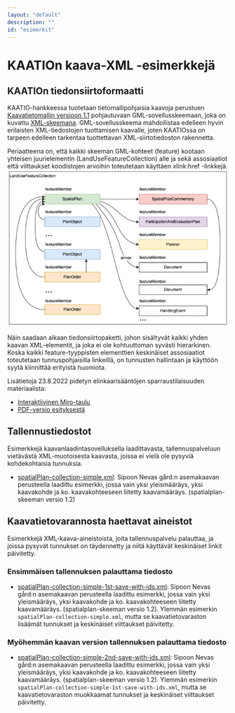 ```yaml
---
layout: "default"
description: ""
id: "esimerkit"
---
```

# KAATIOn kaava-XML -esimerkkejä

## KAATIOn tiedonsiirtoformaatti

KAATIO-hankkeessa tuotetaan tietomallipohjaisia kaavoja perustuen [Kaavatietomallin versioon 1.1](https://tietomallit.ymparisto.fi/kaavatiedot/v1.1/) pohjautuvaan GML-sovellusskeemaan, joka on kuvattu [XML-skeemana](../). GML-sovellusskeema mahdollistaa edelleen hyvin erilaisten XML-tiedostojen tuottamisen kaavalle, joten KAATIOssa on tarpeen edelleen tarkentaa tuottettavan XML-siirtotiedoston rakennetta.

Periaatteena on, että kaikki skeeman GML-kohteet (feature) kootaan yhteisen juurielementin (LandUseFeatureCollection) alle ja sekä assosiaatiot että viittaukset koodistojen arvoihin toteutetaan käyttäen xlink:href -linkkejä.
![XML-tiedoston rakenne](./LandUseFeatureCollection.drawio.png)

Näin saadaan aikaan tiedonsiirtopaketti, johon sisältyvät kaikki yhden kaavan XML-elementit, ja joka ei ole kohtuuttoman syvästi hierarkinen. Koska kaikki feature-tyyppisten elementtien keskinäiset assosiaatiot toteutetaan tunnuspohjaisilla linkeillä, on tunnusten hallintaan ja käyttöön syytä kiinnittää erityistä huomiota.

Lisätietoja 23.8.2022 pidetyn elinkaarisääntöjen sparraustilaisuuden materiaalista:
* [Interaktiivinen Miro-taulu](https://miro.com/app/board/uXjVPdDbppg=/?share_link_id=967230847193)
* [PDF-versio esityksestä](./Elinkaarisaatojen-sparraus-2022-08-23.pdf)

## Tallennustiedostot
Esimerkkejä kaavanlaadintasovelluksella laadittavasta, tallennuspalveluun vietävästä XML-muotoisesta kaavasta, joissa ei vielä ole pysyviä kohdekohtaisia tunnuksia.

* [spatialPlan-collection-simple.xml](./spatialPlan-collection-simple.xml): Sipoon Nevas gård:n asemakaavan perusteella laadittu esimerkki, jossa vain yksi yleismääräys, yksi kaavakohde ja ko. kaavakohteeseen liitetty kaavamääräys. (spatialplan-skeeman versio 1.2)

## Kaavatietovarannosta haettavat aineistot
Esimerkkejä XML-kaava-aineistoista, joita tallennuspalvelu palauttaa, ja joissa pysyvät tunnukset on täydennetty ja niitä käyttävät keskinäiset linkit päivitetty. 

### Ensimmäisen tallennuksen palauttama tiedosto

* [spatialPlan-collection-simple-1st-save-with-ids.xml](./spatialPlan-collection-simple-1st-save-with-ids.xml): Sipoon Nevas gård:n asemakaavan perusteella laadittu esimerkki, jossa vain yksi yleismääräys, yksi kaavakohde ja ko. kaavakohteeseen liitetty kaavamääräys. (spatialplan-skeeman versio 1.2). Ylemmän esimerkin ```spatialPlan-collection-simple.xml```, mutta se kaavatietovaraston lisäämät tunnukset ja keskinäiset viittaukset päivitetty. 

### Myöhemmän kaavan version tallennuksen palauttama tiedosto

* [spatialPlan-collection-simple-2nd-save-with-ids.xml](./spatialPlan-collection-simple-2nd-save-with-ids.xml): Sipoon Nevas gård:n asemakaavan perusteella laadittu esimerkki, jossa vain yksi yleismääräys, yksi kaavakohde ja ko. kaavakohteeseen liitetty kaavamääräys. (spatialplan-skeeman versio 1.2). Ylemmän esimerkin ```spatialPlan-collection-simple-1st-save-with-ids.xml```, mutta se kaavatietovaraston muokkaamat tunnukset ja keskinäiset viittaukset päivitetty. 


